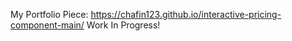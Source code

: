 My Portfolio Piece: https://chafin123.github.io/interactive-pricing-component-main/
Work In Progress!
